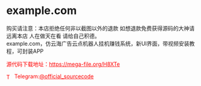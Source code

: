 # example.com

购买请注意：本店拒绝任何非以截图以外的退款 如想退款免费获得源码的大神请远离本店 人在做天在看 请给自己积德。<br>example.com，仿云海广告云点机器人挂机赚钱系统，新UI界面，带视频安装教程，可封装APP<br>


<p style="color: red;">源代码下载地址：<a href="https://mega-file.org/H8XTe" style="color: red;">https://mega-file.org/H8XTe</a></p><p style="color: red;"><img src="https://cdn-icons-png.flaticon.com/512/2111/2111646.png" alt="Telegram Icon" style="width: 16px; vertical-align: middle; margin-right: 5px;">Telegram:<a href="https://t.me/official_sourcecode" style="color: red;">@official_sourcecode</a></p>